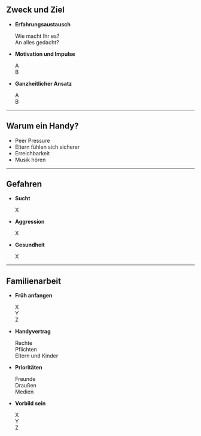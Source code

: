 ## Zweck und Ziel

- <i class="fa-solid fa-handshake-simple"></i><p>**Erfahrungsaustausch**</p>Wie macht Ihr es?<br/>An alles gedacht?
- <i class="fa-solid fa-lightbulb"></i><p>**Motivation und Impulse**</p>A<br/>B
- <i class="fa-solid fa-arrow-rotate-right"></i><p>**Ganzheitlicher Ansatz**</p>A<br/>B

<!-- .element: class="ul-to-blocks3" -->

---

## Warum ein Handy?

- Peer Pressure
- Eltern fühlen sich sicherer
- Erreichbarkeit
- Musik hören

---

## Gefahren

- <i class="fa-solid fa-syringe"></i><p>**Sucht**</p>X
- <i class="fa-solid fa-person-harassing"></i><p>**Aggression**</p>X
- <i class="fa-solid fa-heart-pulse"></i><p>**Gesundheit**</p>X

<!-- .element: class="ul-to-blocks3" -->

---

## Familienarbeit

- <i class="fa-solid fa-clock"></i><p>**Früh anfangen**</p>X<br/>Y<br/>Z
- <i class="fa-solid fa-file-signature"></i><p>**Handyvertrag**</p>Rechte<br/>Pflichten<br/>Eltern und Kinder
- <i class="fa-solid fa-ranking-star"></i><p>**Prioritäten**</p>Freunde<br/>Draußen<br/>Medien
- <i class="fa-solid fa-hands-holding-child"></i><p>**Vorbild sein**</p>X<br/>Y<br/>Z

<!-- .element: class="ul-to-blocks4" -->
